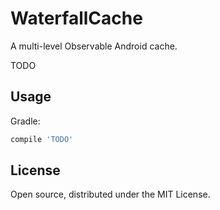 # WaterfallCache 

A multi-level Observable Android cache.

TODO

## Usage

Gradle:
```groovy
compile 'TODO'
``` 

## License

Open source, distributed under the MIT License.
